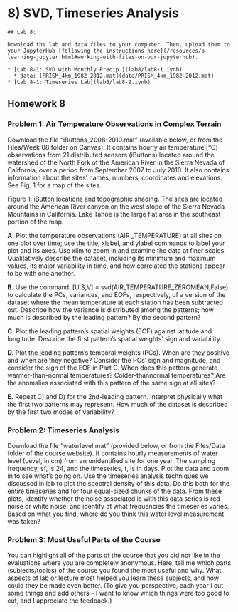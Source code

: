 # 8) SVD, Timeseries Analysis


```note
## Lab 8:

Download the lab and data files to your computer. Then, upload them to your JupyterHub [following the instructions here](/resources/b-learning-jupyter.html#working-with-files-on-our-jupyterhub).

* [Lab 8-1: SVD with Monthly Precip.](lab8/lab8-1.iynb)
  * data: [PRISM_4km_1982-2012.mat](data/PRISM_4km_1982-2012.mat)
* [Lab 8-1: Timeseries Lab](lab8/lab8-2.iynb)	

```


## Homework 8

### Problem 1: Air Temperature Observations in Complex Terrain

 Download the file “iButtons_2008-2010.mat” (available below, or from the Files/Week 08 folder on Canvas). It contains hourly air temperature [°C] observations from 21 distributed sensors (iButtons) located around the watershed of the North Fork of the American River in the Sierra Nevada of California, over a period from September 2007 to July 2010. It also contains information about the sites’ names, numbers, coordinates and elevations. See Fig. 1 for a map of the sites. 

Figure 1: iButton locations and topographic shading. The sites are located around the American River canyon on the west slope of the Sierra Nevada Mountains in California. Lake Tahoe is the large flat area in the southeast portion of the map.


 **A.** Plot the temperature observations (AIR _TEMPERATURE) at all sites on one plot over time; use the title, xlabel, and ylabel commands to label your plot and its axes. Use xlim to zoom in and examine the data at finer scales. Qualitatively describe the dataset, including its minimum and maximum values, its major variability in time, and how correlated the stations appear to be with one another.
 
 **B.** Use the command: [U,S,V] = svd(AIR_TEMPERATURE_ZEROMEAN,False) to calculate the PCs, variances, and EOFs, respectively, of a version of the dataset where the mean temperature at each station has been subtracted out. Describe how the variance is distributed among the patterns; how much is described by the leading pattern? By the second pattern?
 
 **C.** Plot the leading pattern’s spatial weights (EOF) against latitude and longitude. Describe the first pattern’s spatial weights’ sign and variability.
 
 **D.** Plot the leading pattern’s temporal weights (PCs). When are they positive and when are they negative? Consider the PCs’ sign and magnitude, and consider the sign of the EOF in Part C. When does this pattern generate warmer-than-normal temperatures? Colder-thannormal temperatures? Are the anomalies associated with this pattern of the same sign at all sites?
 
 **E.** Repeat C) and D) for the 2nd-leading pattern. Interpret physically what the first two patterns may represent. How much of the dataset is described by the first two modes of variability?

 
### Problem 2: Timeseries Analysis 
 
Download the file “waterlevel.mat” (provided below, or from the Files/Data folder of the course website). It contains hourly measurements of water level (Level, in cm) from an unidentified site for one year. The sampling frequency, sf, is 24, and the timeseries, t, is in days. Plot the data and zoom in to see what’s going on. Use the timeseries analysis techniques we discussed in lab to plot the spectral density of this data. Do this both for the entire timeseries and for four equal-sized chunks of the data. From these plots, identify whether the noise associated is with this data series is red noise or white noise, and identify at what frequencies the timeseries varies. Based on what you find, where do you think this water level measurement was taken? 


### Problem 3: Most Useful Parts of the Course

You can highlight all of the parts of the course that you did not like in the evaluations where you are completely anonymous. Here, tell me which parts (subjects/topics) of the course you found the most useful and why. What aspects of lab or lecture most helped you learn these subjects, and how could they be made even better. (To give you perspective, each year I cut some things and add others – I want to know which things were too good to cut, and I appreciate the feedback.)